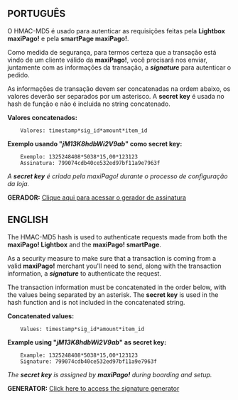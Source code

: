## PORTUGUÊS ##

O HMAC-MD5 é usado para autenticar as requisições feitas pela **Lightbox maxiPago!** e pela **smartPage maxiPago!**.

Como medida de segurança, para termos certeza que a transação está vindo de um cliente válido da **maxiPago!**, você precisará nos enviar, juntamente com as informações da transação, a **_signature_** para autenticar o pedido.

As informações de transação devem ser concatenadas na ordem abaixo, os valores deverão ser separados por um asterisco. A **secret key** é usada no hash de função e não é incluida no string concatenado.

**Valores concatenados:**

		Valores: timestamp*sig_id*amount*item_id

**Exemplo usando "_jM13K8hdbWi2V9ab_" como secret key:**

		Exemplo: 1325248408*5038*15,00*123123
		Assinatura: 799074cdb40ce532ed97bf11a9e7963f


_A **_secret key_** é criada pela maxiPago! durante o processo de configuração da loja._

**GERADOR:** [Clique aqui para acessar o gerador de assinatura](http://www.maxipago.com/testes/hmac.php)


## ENGLISH ##

The HMAC-MD5 hash is used to authenticate requests made from both the **maxiPago! Lightbox** and the **maxiPago! smartPage**.

As a security measure to make sure that a transaction is coming from a valid **maxiPago!** merchant you'll need to send, along with the transaction information, a **_signature_** to authenticate the request.

The transaction information must be concatenated in the order below, with the values being separated by an asterisk. The **secret key** is used in the hash function and is not included in the concatenated string.

**Concatenated values:**

		Values: timestamp*sig_id*amount*item_id

**Example using "_jM13K8hdbWi2V9ab_" as secret key:**

		Example: 1325248408*5038*15,00*123123
		Signature: 799074cdb40ce532ed97bf11a9e7963f


_The **_secret key_** is assigned by **maxiPago!** during boarding and setup._

**GENERATOR:** [Click here to access the signature generator](http://www.maxipago.com/testes/hmac.php)



